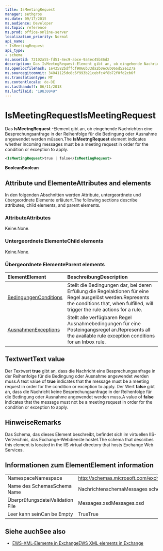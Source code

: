 ```yaml
---
title: IsMeetingRequest
manager: sethgros
ms.date: 09/17/2015
ms.audience: Developer
ms.topic: reference
ms.prod: office-online-server
localization_priority: Normal
api_name:
- IsMeetingRequest
api_type:
- schema
ms.assetid: 72102a55-fd51-4ec9-abce-9a4ec45b86d2
description: Das IsMeetngRequest-Element gibt an, ob eingehende Nachrichten eine Besprechungsanfrage in der Reihenfolge für die Bedingung oder Ausnahme angewendet werden müssen.
ms.openlocfilehash: 1e43582bdffcf9066b33da2b0ec6b066d52e127a
ms.sourcegitcommit: 34041125dc8c5f993b21cebfc4f8b72f0fd2cb6f
ms.translationtype: MT
ms.contentlocale: de-DE
ms.lasthandoff: 06/11/2018
ms.locfileid: "19830049"
---
```

# <a name="ismeetingrequest"></a><span data-ttu-id="8dda9-103">IsMeetingRequest</span><span class="sxs-lookup"><span data-stu-id="8dda9-103">IsMeetingRequest</span></span>

<span data-ttu-id="8dda9-104">Das **IsMeetngRequest** -Element gibt an, ob eingehende Nachrichten eine Besprechungsanfrage in der Reihenfolge für die Bedingung oder Ausnahme angewendet werden müssen.</span><span class="sxs-lookup"><span data-stu-id="8dda9-104">The **IsMeetngRequest** element indicates whether incoming messages must be a meeting request in order for the condition or exception to apply.</span></span> 
  
```XML
<IsMeetingRequest>true | false</IsMeetingRequest>
```

 <span data-ttu-id="8dda9-105">**Boolean**</span><span class="sxs-lookup"><span data-stu-id="8dda9-105">**Boolean**</span></span>
## <a name="attributes-and-elements"></a><span data-ttu-id="8dda9-106">Attribute und Elemente</span><span class="sxs-lookup"><span data-stu-id="8dda9-106">Attributes and elements</span></span>

<span data-ttu-id="8dda9-107">In den folgenden Abschnitten werden Attribute, untergeordnete und übergeordnete Elemente erläutert.</span><span class="sxs-lookup"><span data-stu-id="8dda9-107">The following sections describe attributes, child elements, and parent elements.</span></span>
  
### <a name="attributes"></a><span data-ttu-id="8dda9-108">Attribute</span><span class="sxs-lookup"><span data-stu-id="8dda9-108">Attributes</span></span>

<span data-ttu-id="8dda9-109">Keine.</span><span class="sxs-lookup"><span data-stu-id="8dda9-109">None.</span></span>
  
### <a name="child-elements"></a><span data-ttu-id="8dda9-110">Untergeordnete Elemente</span><span class="sxs-lookup"><span data-stu-id="8dda9-110">Child elements</span></span>

<span data-ttu-id="8dda9-111">Keine.</span><span class="sxs-lookup"><span data-stu-id="8dda9-111">None.</span></span>
  
### <a name="parent-elements"></a><span data-ttu-id="8dda9-112">Übergeordnete Elemente</span><span class="sxs-lookup"><span data-stu-id="8dda9-112">Parent elements</span></span>

|<span data-ttu-id="8dda9-113">**Element**</span><span class="sxs-lookup"><span data-stu-id="8dda9-113">**Element**</span></span>|<span data-ttu-id="8dda9-114">**Beschreibung**</span><span class="sxs-lookup"><span data-stu-id="8dda9-114">**Description**</span></span>|
|:-----|:-----|
|[<span data-ttu-id="8dda9-115">Bedingungen</span><span class="sxs-lookup"><span data-stu-id="8dda9-115">Conditions</span></span>](conditions.md) <br/> |<span data-ttu-id="8dda9-116">Stellt die Bedingungen dar, bei deren Erfüllung die Regelaktionen für eine Regel ausgelöst werden.</span><span class="sxs-lookup"><span data-stu-id="8dda9-116">Represents the conditions that, when fulfilled, will trigger the rule actions for a rule.</span></span>  <br/> |
|[<span data-ttu-id="8dda9-117">Ausnahmen</span><span class="sxs-lookup"><span data-stu-id="8dda9-117">Exceptions</span></span>](exceptions.md) <br/> |<span data-ttu-id="8dda9-118">Stellt alle verfügbaren Regel Ausnahmebedingungen für eine Posteingangsregel an.</span><span class="sxs-lookup"><span data-stu-id="8dda9-118">Represents all the available rule exception conditions for an Inbox rule.</span></span>  <br/> |
   
## <a name="text-value"></a><span data-ttu-id="8dda9-119">Textwert</span><span class="sxs-lookup"><span data-stu-id="8dda9-119">Text value</span></span>

<span data-ttu-id="8dda9-120">Der Textwert **true** gibt an, dass die Nachricht eine Besprechungsanfrage in der Reihenfolge für die Bedingung oder Ausnahme angewendet werden muss.</span><span class="sxs-lookup"><span data-stu-id="8dda9-120">A text value of **true** indicates that the message must be a meeting request in order for the condition or exception to apply.</span></span> <span data-ttu-id="8dda9-121">Der Wert **false** gibt an, dass die Nachricht keine Besprechungsanfrage in der Reihenfolge für die Bedingung oder Ausnahme angewendet werden muss.</span><span class="sxs-lookup"><span data-stu-id="8dda9-121">A value of **false** indicates that the message must not be a meeting request in order for the condition or exception to apply.</span></span> 
  
## <a name="remarks"></a><span data-ttu-id="8dda9-122">Hinweise</span><span class="sxs-lookup"><span data-stu-id="8dda9-122">Remarks</span></span>

<span data-ttu-id="8dda9-123">Das Schema, das dieses Element beschreibt, befindet sich im virtuellen IIS-Verzeichnis, das Exchange-Webdienste hostet.</span><span class="sxs-lookup"><span data-stu-id="8dda9-123">The schema that describes this element is located in the IIS virtual directory that hosts Exchange Web Services.</span></span>
  
## <a name="element-information"></a><span data-ttu-id="8dda9-124">Informationen zum Element</span><span class="sxs-lookup"><span data-stu-id="8dda9-124">Element information</span></span>

|||
|:-----|:-----|
|<span data-ttu-id="8dda9-125">Namespace</span><span class="sxs-lookup"><span data-stu-id="8dda9-125">Namespace</span></span>  <br/> |http://schemas.microsoft.com/exchange/services/2006/messages  <br/> |
|<span data-ttu-id="8dda9-126">Name des Schemas</span><span class="sxs-lookup"><span data-stu-id="8dda9-126">Schema Name</span></span>  <br/> |<span data-ttu-id="8dda9-127">Nachrichtenschema</span><span class="sxs-lookup"><span data-stu-id="8dda9-127">Messages schema</span></span>  <br/> |
|<span data-ttu-id="8dda9-128">Überprüfungsdatei</span><span class="sxs-lookup"><span data-stu-id="8dda9-128">Validation File</span></span>  <br/> |<span data-ttu-id="8dda9-129">Messages.xsd</span><span class="sxs-lookup"><span data-stu-id="8dda9-129">Messages.xsd</span></span>  <br/> |
|<span data-ttu-id="8dda9-130">Leer kann sein</span><span class="sxs-lookup"><span data-stu-id="8dda9-130">Can be Empty</span></span>  <br/> |<span data-ttu-id="8dda9-131">True</span><span class="sxs-lookup"><span data-stu-id="8dda9-131">True</span></span>  <br/> |
   
## <a name="see-also"></a><span data-ttu-id="8dda9-132">Siehe auch</span><span class="sxs-lookup"><span data-stu-id="8dda9-132">See also</span></span>



- [<span data-ttu-id="8dda9-133">EWS-XML-Elemente in Exchange</span><span class="sxs-lookup"><span data-stu-id="8dda9-133">EWS XML elements in Exchange</span></span>](ews-xml-elements-in-exchange.md)

